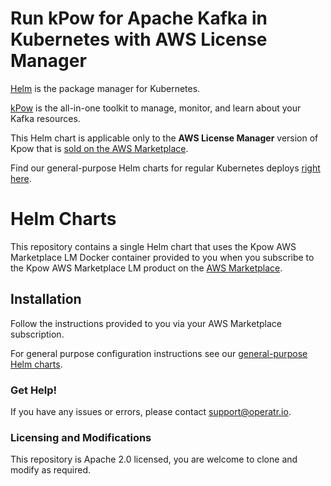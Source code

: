 # Run kPow for Apache Kafka in Kubernetes with AWS License Manager

[Helm](https://helm.sh) is the package manager for Kubernetes.

[kPow](https://kpow.io) is the all-in-one toolkit to manage, monitor, and learn about your Kafka resources.

This Helm chart is applicable only to the **AWS License Manager** version of Kpow that is [sold on the AWS Marketplace](https://aws.amazon.com/marketplace/pp/prodview-vgghgqdsplhvc).

Find our general-purpose Helm charts for regular Kubernetes deploys [right here](https://github.com/operatr-io/kpow-helm-charts).

# Helm Charts

This repository contains a single Helm chart that uses the Kpow AWS Marketplace LM Docker container provided to you when you subscribe to the Kpow AWS Marketplace LM product on the [AWS Marketplace](https://aws.amazon.com/marketplace/pp/prodview-vgghgqdsplhvc).

## Installation

Follow the instructions provided to you via your AWS Marketplace subscription.

For general purpose configuration instructions see our [general-purpose Helm charts](https://github.com/operatr-io/kpow-helm-charts).

### Get Help!

If you have any issues or errors, please contact support@operatr.io.

### Licensing and Modifications

This repository is Apache 2.0 licensed, you are welcome to clone and modify as required.
